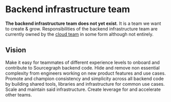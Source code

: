 # Backend infrastructure team

**The backend infrastructure team does not yet exist**. It is a team we want to create & grow. Responsibilities of the backend infrastructure team are currently owned by the [cloud team](../cloud/index.md) in some form although not entirely.

## Vision

Make it easy for teammates of different experience levels to onboard and contribute to Sourcegraph backend code. Hide and remove non essential complexity from engineers working on new product features and use cases. Promote and champion consistency and simplicity across all backend code by building shared tools, libraries and infrastructure for common use cases. Scale and maintain said infrastructure. Create leverage for and accelerate other teams.
